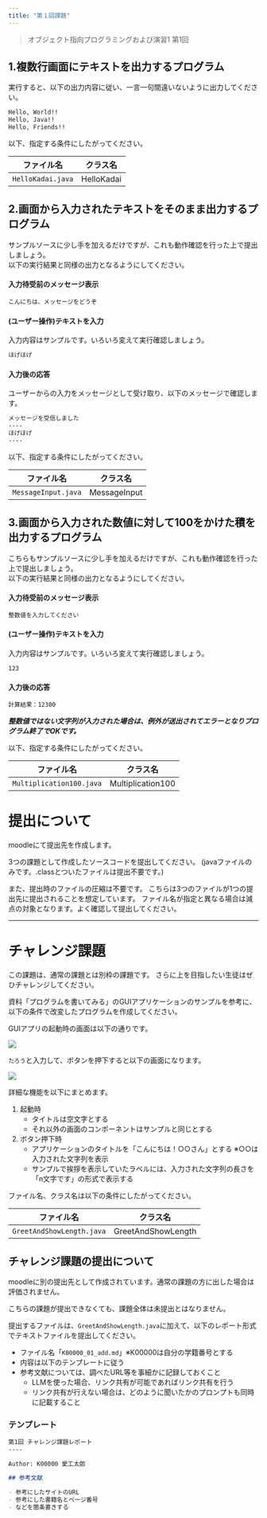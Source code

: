 ```yaml
---
title: "第１回課題"
---
```


>オブジェクト指向プログラミングおよび演習1 第1回

## 1.複数行画面にテキストを出力するプログラム

実行すると、以下の出力内容に従い、一言一句間違いないように出力してください。

```bash
Hello, World!!
Hello, Java!!
Hello, Friends!!
```

以下、指定する条件にしたがってください。

| ファイル名 | クラス名 |
|-----|-----------------|
| `HelloKadai.java` | HelloKadai

## 2.画面から入力されたテキストをそのまま出力するプログラム

サンプルソースに少し手を加えるだけですが、これも動作確認を行った上で提出しましょう。  
以下の実行結果と同様の出力となるようにしてください。

#### 入力待受前のメッセージ表示
```bash
こんにちは、メッセージをどうぞ
```

#### (ユーザー操作)テキストを入力
入力内容はサンプルです。いろいろ変えて実行確認しましょう。
```bash
ほげほげ
```

#### 入力後の応答
ユーザーからの入力をメッセージとして受け取り、以下のメッセージで確認します。
```bash
メッセージを受信しました
----
ほげほげ
----
```

以下、指定する条件にしたがってください。

| ファイル名 | クラス名 |
|-----|-----------------|
| `MessageInput.java` | MessageInput


## 3.画面から入力された数値に対して100をかけた積を出力するプログラム

こちらもサンプルソースに少し手を加えるだけですが、これも動作確認を行った上で提出しましょう。  
以下の実行結果と同様の出力となるようにしてください。

#### 入力待受前のメッセージ表示
```bash
整数値を入力してください
```

#### (ユーザー操作)テキストを入力
入力内容はサンプルです。いろいろ変えて実行確認しましょう。

```bash
123
```

#### 入力後の応答
```bash
計算結果：12300
```

***整数値ではない文字列が入力された場合は、例外が送出されてエラーとなりプログラム終了でOKです。***


以下、指定する条件にしたがってください。

| ファイル名 | クラス名 |
|-----|-----------------|
| `Multiplication100.java` | Multiplication100

# 提出について
moodleにて提出先を作成します。

3つの課題として作成したソースコードを提出してください。
(javaファイルのみです。.classとついたファイルは提出不要です。)

また、提出時のファイルの圧縮は不要です。
こちらは3つのファイルが1つの提出先に提出されることを想定しています。
ファイル名が指定と異なる場合は減点の対象となります。よく確認して提出してください。


----

# チャレンジ課題

この課題は、通常の課題とは別枠の課題です。
さらに上を目指したい生徒はぜひチャレンジしてください。

資料「プログラムを書いてみる」のGUIアプリケーションのサンプルを参考に、以下の条件で改変したプログラムを作成してください。

GUIアプリの起動時の画面は以下の通りです。

![](SCR-20250410-ejha.png)

`たろう`と入力して、ボタンを押下すると以下の画面になります。

![](SCR-20250410-ejbn.png)

詳細な機能を以下にまとめます。

1. 起動時
    - タイトルは空文字とする
    - それ以外の画面のコンポーネントはサンプルと同じとする
2. ボタン押下時
    - アプリケーションのタイトルを「こんにちは！○○さん」とする ※○○は入力された文字列を表示
    - サンプルで挨拶を表示していたラベルには、入力された文字列の長さを「n文字です」の形式で表示する

ファイル名、クラス名は以下の条件にしたがってください。

| ファイル名 | クラス名 |
|-----|-----------------|
| `GreetAndShowLength.java` | GreetAndShowLength

## チャレンジ課題の提出について

moodleに別の提出先として作成されています。通常の課題の方に出した場合は評価されません。

こちらの課題が提出できなくても、課題全体は未提出とはなりません。

提出するファイルは、`GreetAndShowLength.java`に加えて、以下のレポート形式でテキストファイルを提出してください。

- ファイル名「`K00000_01_add.md`」※K00000は自分の学籍番号とする
- 内容は以下のテンプレートに従う
- 参考文献については、調べたURL等を事細かに記録しておくこと
    + LLMを使った場合、リンク共有が可能であればリンク共有を行う
    + リンク共有が行えない場合は、どのように聞いたかのプロンプトも同時に記載すること

### テンプレート

```md
第1回 チャレンジ課題レポート
----

Author: K00000 愛工太郎

## 参考文献

- 参考にしたサイトのURL
- 参考にした書籍名とページ番号
- などを箇条書きする
```


